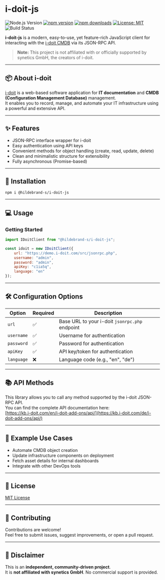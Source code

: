 # i-doit-js

![Node.js Version](https://img.shields.io/badge/node-22.14.0-brightgreen)
[![npm version](https://img.shields.io/npm/v/@hildebrand-s/i-doit-js)](https://www.npmjs.com/package/@hildebrand-s/i-doit-js)
[![npm downloads](https://img.shields.io/npm/dw/%40hildebrand-s%2Fi-doit-js)](https://www.npmjs.com/package/@hildebrand-s/i-doit-js)
[![License: MIT](https://img.shields.io/badge/License-MIT-blue.svg)](LICENSE)
![Build Status](https://github.com/Hildebrand-S/i-doit-js/actions/workflows/build.yml/badge.svg)

**i-doit-js** is a modern, easy-to-use, yet feature-rich JavaScript client for interacting with the [i-doit CMDB](https://www.i-doit.com/) via its JSON-RPC API.

> **Note:** This project is not affiliated with or officially supported by synetics GmbH, the creators of i-doit.

---

## 📦 About i-doit

[i-doit](https://www.i-doit.com/) is a web-based software application for **IT documentation** and **CMDB (Configuration Management Database)** management.  
It enables you to record, manage, and automate your IT infrastructure using a powerful and extensive API.

---

## ✨ Features

- JSON-RPC interface wrapper for i-doit
- Easy authentication using API keys
- Convenient methods for object handling (create, read, update, delete)
- Clean and minimalistic structure for extensibility
- Fully asynchronous (Promise-based)

---

## 🚀 Installation

```shell
npm i @hildebrand-s/i-doit-js
```

---

## 💻 Usage

### Getting Started

```javascript
import IDoitClient from "@hildebrand-s/i-doit-js";

const idoit = new IDoitClient({
    url: "https://demo.i-doit.com/src/jsonrpc.php",
    username: "admin",
    password: "admin",
    apiKey: "c1ia5q",
    language: "en"
});
```

---

## 🛠️ Configuration Options

| Option    | Required | Description                              |
|-----------|----------|------------------------------------------|
| `url`     | ✅        | Base URL to your i-doit `jsonrpc.php` endpoint |
| `username`  | ✅        | Username for authentication                  |
| `password`  | ✅        | Password for authentication         |
| `apiKey`  | ✅        | API key/token for authentication         |
| `language`| ❌        | Language code (e.g., "en", "de")         |

---

## 📚 API Methods

This library allows you to call any method supported by the i-doit JSON-RPC API.  
You can find the complete API documentation here:  
[https://kb.i-doit.com/en/i-doit-add-ons/api/](https://kb.i-doit.com/de/i-doit-add-ons/api/)

---

## 📌 Example Use Cases

- Automate CMDB object creation
- Update infrastructure components on deployment
- Fetch asset details for internal dashboards
- Integrate with other DevOps tools

---

## 📄 License

[MIT License](./LICENSE)

---

## 🤝 Contributing

Contributions are welcome!  
Feel free to submit issues, suggest improvements, or open a pull request.

---

## 🙏 Disclaimer

This is an **independent, community-driven project**.  
It is **not affiliated with synetics GmbH**. No commercial support is provided.
